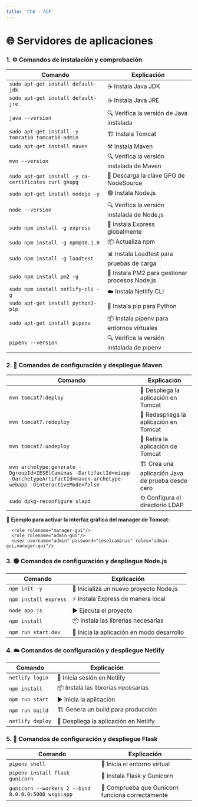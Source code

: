 ```yaml
---
title: 'Ch6 - ACF'
---
```


# 🌐 Servidores de aplicaciones

### 1. ⚙️ Comandos de instalación y comprobación

| Comando | Explicación |
|----------|----------|
| `sudo apt-get install default-jdk` | ☕ Instala Java JDK |
| `sudo apt-get install default-jre` | ☕ Instala Java JRE |
| `java --version` | 🔍 Verifica la versión de Java instalada |
| `sudo apt-get install -y tomcat10 tomcat10-admin` | 🏗️ Instala Tomcat |
| `sudo apt-get install maven` | ⚒️ Instala Maven |
| `mvn --version` | 🔍 Verifica la versión instalada de Maven |
| `sudo apt-get install -y ca-certificates curl gnupg` | 🔑 Descarga la clave GPG de NodeSource |
| `sudo apt-get install nodejs -y` | 🟢 Instala Node.js |
| `node --version` | 🔍 Verifica la versión instalada de Node.js |
| `sudo npm install -g express` | 🚀 Instala Express globalmente |
| `sudo npm install -g npm@10.1.0` | 📦 Actualiza npm |
| `sudo npm install -g loadtest` | 📊 Instala Loadtest para pruebas de carga |
| `sudo npm install pm2 -g` | 🔄 Instala PM2 para gestionar procesos Node.js |
| `sudo npm install netlify-cli -g` | ☁️ Instala Netlify CLI |
| `sudo apt-get install python3-pip` | 🐍 Instala pip para Python |
| `sudo apt-get install pipenv` | 📦 Instala pipenv para entornos virtuales |
| `pipenv --version` | 🔍 Verifica la versión instalada de pipenv |

### 2. 🚀 Comandos de configuración y despliegue Maven

| Comando | Explicación |
|----------|----------|
| `mvn tomcat7:deploy` | 🚀 Despliega la aplicación en Tomcat |
| `mvn tomcat7:redeploy` | 🔄 Redespliega la aplicación en Tomcat |
| `mvn tomcat7:undeploy` | 🛑 Retira la aplicación de Tomcat |
| `mvn archetype:generate -DgroupId=IESElCaminas -DartifactId=miapp -DarchetypeArtifactId=maven-archetype-webapp -DinteractiveMode=false` | 🏗️ Crea una aplicación Java de prueba desde cero |
| `sudo dpkg-reconfigure slapd` | ⚙️ Configura el directorio LDAP |

📌 **Ejemplo para activar la interfaz gráfica del manager de Tomcat:**
```
  <role rolename="manager-gui"/>
  <role rolename="admin-gui"/>
  <user username="admin" password="ieselcaminas" roles="admin-gui,manager-gui"/>

```

### 3. 🟢 Comandos de configuración y despliegue Node.js

| Comando | Explicación |
|----------|----------|
| `npm init -y` | 📂 Inicializa un nuevo proyecto Node.js |
| `npm install express` | ⚡ Instala Express de manera local |
| `node app.js` | ▶️ Ejecuta el proyecto |
| `npm install` | 📦 Instala las librerías necesarias |
| `npm run start:dev` | 🚀 Inicia la aplicación en modo desarrollo |

### 4. ☁️ Comandos de configuración y despliegue Netlify

| Comando | Explicación |
|----------|----------|
| `netlify login` | 🔑 Inicia sesión en Netlify |
| `npm install` | 📦 Instala las librerías necesarias |
| `npm run start` | ▶️ Inicia la aplicación |
| `npm run build` | 🏗️ Genera un build para producción |
| `netlify deploy` | 🚀 Despliega la aplicación en Netlify |

### 5. 🐍 Comandos de configuración y despliegue Flask

| Comando | Explicación |
|----------|----------|
| `pipenv shell` | 📂 Inicia el entorno virtual |
| `pipenv install flask gunicorn` | 🔧 Instala Flask y Gunicorn |
| `gunicorn --workers 2 --bind 0.0.0.0:5000 wsgi:app` | 🚀 Comprueba que Gunicorn funciona correctamente |
